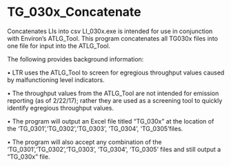 # TG_030x_Concatenate
Concatenates LIs into csv
LI_030x.exe is intended for use in conjunction with Environ’s ATLG_Tool. This program concatenates all TG030x files into one file for input into the ATLG_Tool.

The following provides background information:

•	LTR uses the ATLG_Tool to screen for egregious throughput values caused by malfunctioning level indicators.

•	The throughput values from the ATLG_Tool are not intended for emission reporting (as of 2/22/17); rather they are used as a screening tool to quickly identify egregious throughput values.

•	The program will output an Excel file titled “TG_030x” at the location of the ‘TG_0301’,‘TG_0302’,‘TG_0303’, ‘TG_0304’, ‘TG_0305’files. 

•	The program will also accept any combination of the ‘TG_0301’,‘TG_0302’,‘TG_0303’, ‘TG_0304’, ‘TG_0305’ files and still output a “TG_030x” file.

